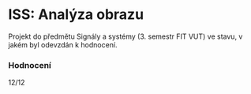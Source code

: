 ISS: Analýza obrazu
===================
Projekt do předmětu Signály a systémy (3. semestr FIT VUT) ve stavu, v jakém byl odevzdán k hodnocení.

### Hodnocení
12/12
